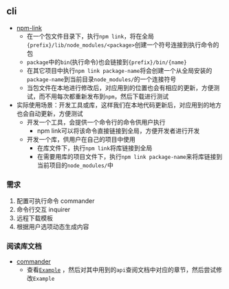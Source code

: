 ## cli

* [npm-link](https://docs.npmjs.com/cli/v6/commands/npm-link)
  * 在一个包文件目录下，执行`npm link`，将在全局`{prefix}/lib/node_modules/<package>`创建一个符号连接到执行命令的包
  * `package`中的`bin`(执行命令)也会链接到`{prefix}/bin/{name}`
  * 在其它项目中执行`npm link package-name`将会创建一个从全局安装的`package-name`到当前目录`node_modules/`的一个连接符号
  * 当包文件在本地进行修改后，对应用到的位置也会有相应的更新，方便测试，而不用每次都重新发布到`npm`，然后下载进行测试
* 实际使用场景：开发工具或库，这样我们在本地代码更新后，对应用到的地方也会自动更新，方便测试
  * 开发一个工具，会提供一个命令行的命令供用户执行
    * npm link可以将该命令直接链接到全局，方便开发者进行开发
  * 开发一个库，供用户在自己的项目中使用
    * 在库文件下，执行`npm link`将库链接到全局
    * 在需要用库的项目文件下，执行`npm link package-name`来将库链接到当前项目的`node_modules/`中

### 需求

1. 配置可执行命令 commander
2. 命令行交互 inquirer
3. 远程下载模板
4. 根据用户选项动态生成内容

### 阅读库文档

* [commander](https://github.com/tj/commander.js)
  * 查看[`Example`](https://github.com/tj/commander.js#examples) ，然后对其中用到的`api`查阅文档中对应的章节，然后尝试修改`Example`
